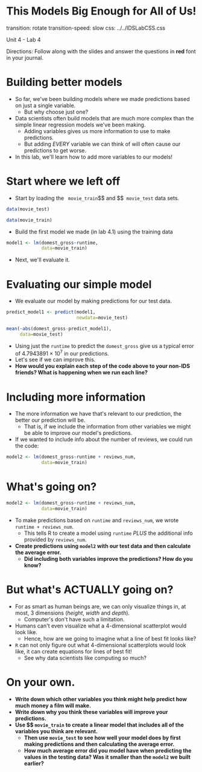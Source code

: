 This Models Big Enough for All of Us!
========================================================
transition: rotate
transition-speed: slow
css: ../../IDSLabCSS.css

Unit 4 - Lab 4

Directions: Follow along with the slides and answer the questions in **red** font in your journal.
 



Building better models
====================

- So far, we've been building models where we made predictions based on just a single variable.
  - But why choose just one?
- Data scientists often build models that are much more complex than the simple linear regression models we've been making.
  - Adding variables gives us more information to use to make predictions.
  - But adding _EVERY_ variable we can think of will often cause our predictions to get worse.
- In this lab, we'll learn how to add more variables to our models!

Start where we left off
=======================

- Start by loading the ` movie_train`$\$ and $\$` movie_test` data sets.

```r
data(movie_test)
```

```r
data(movie_train)
```
- Build the first model we made (in lab 4.1) using the training data

```r
model1 <- lm(domest_gross~runtime, 
             data=movie_train)
```
- Next, we'll evaluate it.


Evaluating our simple model
===========================

- We evaluate our model by making predictions for our test data.

```r
predict_model1 <- predict(model1, 
                          newdata=movie_test)
```

```r
mean(~abs(domest_gross-predict_model1), 
     data=movie_test)
```

- Using just the `runtime` to predict the `domest_gross` give us a typical error of 4.7943891 &times; 10<sup>7</sup> in our predictions.
- Let's see if we can improve this.
- **How would you explain each step of the code above to your non-IDS friends? What is happening when we run each line?**

Including more information
===========================

- The more information we have that's relevant to our prediction, the better our prediction will be.
  - That is, if we include the information from other variables we might be able to improve our model's predictions.
- If we wanted to include info about the number of reviews, we could run the code:

```r
model2 <- lm(domest_gross~runtime + reviews_num, 
             data=movie_train)
```


What's going on?
================


```r
model2 <- lm(domest_gross~runtime + reviews_num, 
             data=movie_train)
```

- To make predictions based on `runtime` and `reviews_num`, we wrote `runtime + reviews_num`.
  - This tells R to create a model using `runtime` _PLUS_ the additional info provided by `reviews_num`.
- **Create predictions using `model2` with our test data and then calculate the average error.**
  - **Did including both variables improve the predictions? How do you know?**
  
But what's ACTUALLY going on?
=============================

- For as smart as human beings are, we can only visualize things in, at most, 3 dimensions (_height_, _width_ and _depth_).
  - Computer's don't have such a limitation.
- Humans can't even visualize what a 4-dimensional scatterplot would look like.
  - Hence, how are we going to imagine what a line of best fit looks like?
- `R` can not only figure out what 4-dimensional scatterplots would look like, it can create equations for lines of best fit!
  - See why data scientists like computing so much?
  
On your own.
============

- **Write down which other variables you think might help predict how much money a film will make.**
- **Write down why you think these variables will improve your predictions.**
- **Use $\$ `movie_train` to create a linear model that includes all of the variables you think are relevant.**
  - **Then use `movie_test` to see how well your model does by first making predictions and then calculating the average error.**
  - **How much average error did you model have when predicting the values in the testing data? Was it smaller than the `model2` we built earlier?**
